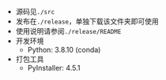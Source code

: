* 源码见`./src`
* 发布在`./release`，单独下载该文件夹即可使用
* 使用说明请参阅`./release/README`
* 开发环境
    * Python: 3.8.10 (conda)
* 打包工具
    * PyInstaller: 4.5.1
